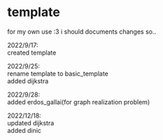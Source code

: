 # template

for my own use :3  i should documents changes so..

2022/9/17:  
created template

2022/9/25:  
rename template to basic_template  
added dijkstra  
           
2022/9/28:  
added erdos_gallai(for graph realization problem)  
  
2022/12/18:  
updated dijkstra  
added dinic
